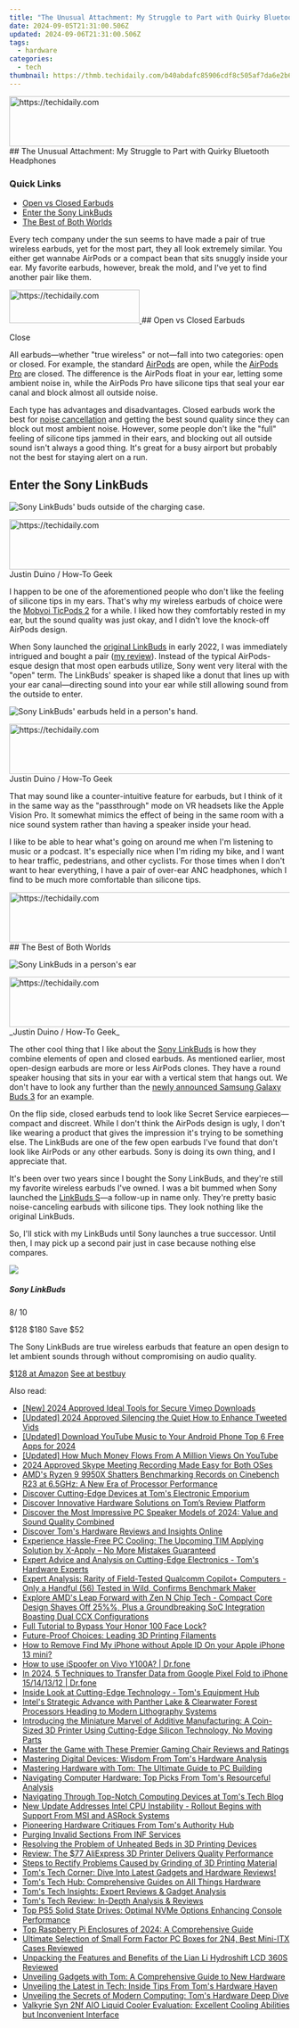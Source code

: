 ```yaml
---
title: "The Unusual Attachment: My Struggle to Part with Quirky Bluetooth Headphones"
date: 2024-09-05T21:31:00.506Z
updated: 2024-09-06T21:31:00.506Z
tags:
  - hardware
categories:
  - tech
thumbnail: https://thmb.techidaily.com/b40abdafc85906cdf8c505af7da6e2b6de5b2e3882be4cc44ae2eb5b5e3f9c4a.jpg
---
```


<!-- affiliate ads begin -->
<a href="https://unicoeye.pxf.io/c/5597632/2134249/18498" target="_top" id="2134249">
  <img src="//a.impactradius-go.com/display-ad/18498-2134249" border="0" alt="https://techidaily.com" width="728" height="90"/>
</a>
<img height="0" width="0" src="https://unicoeye.pxf.io/i/5597632/2134249/18498" style="position:absolute;visibility:hidden;" border="0" />
<!-- affiliate ads end -->
## The Unusual Attachment: My Struggle to Part with Quirky Bluetooth Headphones

### Quick Links

* [Open vs Closed Earbuds](https://extra-hints.techidaily.com/updated-a-closer-look-ffmpeg-for-pristine-audio-extraction/)
* [Enter the Sony LinkBuds](https://extra-resources.techidaily.com/in-2024-a-step-by-step-approach-to-typography-addition-in-ae/)
* [The Best of Both Worlds](https://facebook-record-videos.techidaily.com/updated-in-2024-deceptions-toll-consequences-of-fake-supporters-in-video-markets/)

 Every tech company under the sun seems to have made a pair of true wireless earbuds, yet for the most part, they all look extremely similar. You either get wannabe AirPods or a compact bean that sits snuggly inside your ear. My favorite earbuds, however, break the mold, and I've yet to find another pair like them.

<!-- affiliate ads begin -->
<a href="https://25home.pxf.io/c/5597632/2123471/16836" target="_top" id="2123471">
  <img src="//a.impactradius-go.com/display-ad/16836-2123471" border="0" alt="https://techidaily.com" width="234" height="60"/>
</a>
<img height="0" width="0" src="https://25home.pxf.io/i/5597632/2123471/16836" style="position:absolute;visibility:hidden;" border="0" />
<!-- affiliate ads end -->
##  Open vs Closed Earbuds

Close 

 All earbuds—whether "true wireless" or not—fall into two categories: open or closed. For example, the standard [AirPods](https://games-able.techidaily.com/winning-the-wargame-7-crucial-fps-game-adjustments/) are open, while the [AirPods Pro](https://vimeo-videos.techidaily.com/new-in-2024-cutting-edge-techniques-for-rapid-thumbnail-assembly/) are closed. The difference is the AirPods float in your ear, letting some ambient noise in, while the AirPods Pro have silicone tips that seal your ear canal and block almost all outside noise.

 Each type has advantages and disadvantages. Closed earbuds work the best for [noise cancellation](https://facebook-clips.techidaily.com/updated-step-by-step-sharing-twitch-on-your-fb-page-for-2024/) and getting the best sound quality since they can block out most ambient noise. However, some people don't like the "full" feeling of silicone tips jammed in their ears, and blocking out all outside sound isn't always a good thing. It's great for a busy airport but probably not the best for staying alert on a run.

##  Enter the Sony LinkBuds

![Sony LinkBuds' buds outside of the charging case.](https://static1.howtogeekimages.com/wordpress/wp-content/uploads/2022/04/Sony-LinkBuds-buds-outside-of-the-charging-case.jpg) 

<!-- affiliate ads begin -->
<a href="https://ephamedtechinc.pxf.io/c/5597632/2130533/26400" target="_top" id="2130533">
  <img src="//a.impactradius-go.com/display-ad/26400-2130533" border="0" alt="https://techidaily.com" width="728" height="90"/>
</a>
<img height="0" width="0" src="https://ephamedtechinc.pxf.io/i/5597632/2130533/26400" style="position:absolute;visibility:hidden;" border="0" />
<!-- affiliate ads end -->
Justin Duino / How-To Geek

 I happen to be one of the aforementioned people who don't like the feeling of silicone tips in my ears. That's why my wireless earbuds of choice were the [Mobvoi TicPods 2](https://www.xda-developers.com/ticpods-2-pro-review-tic-ing-the-right-boxes/) for a while. I liked how they comfortably rested in my ear, but the sound quality was just okay, and I didn't love the knock-off AirPods design.

 When Sony launched the [original LinkBuds](https://www.amazon.com/Sony-LinkBuds-Wireless-Headphones-Open-Ring/dp/B09QNLR4GD?tag=hotoge-20&ascsubtag=UUhtgUeUpU2004725&asc%5Frefurl=https%3A%2F%2Fwww.howtogeek.com%2Fwhy-i-cant-let-go-of-these-weird-wireless-earbuds%2F&asc%5Fcampaign=Evergreen) in early 2022, I was immediately intrigued and bought a pair ([my review](https://howto.techidaily.com/fix-unfortunately-settings-has-stopped-on-nokia-xr21-quickly-drfone-by-drfone-fix-android-problems-fix-android-problems/)). Instead of the typical AirPods-esque design that most open earbuds utilize, Sony went very literal with the "open" term. The LinkBuds' speaker is shaped like a donut that lines up with your ear canal—directing sound into your ear while still allowing sound from the outside to enter.

![Sony LinkBuds' earbuds held in a person's hand.](https://static1.howtogeekimages.com/wordpress/wp-content/uploads/2022/04/Sony-LinkBuds-earbuds-held-in-a-persons-hand.jpg) 

<!-- affiliate ads begin -->
<a href="https://ephamedtechinc.pxf.io/c/5597632/2137220/26400" target="_top" id="2137220">
  <img src="//a.impactradius-go.com/display-ad/26400-2137220" border="0" alt="https://techidaily.com" width="728" height="90"/>
</a>
<img height="0" width="0" src="https://ephamedtechinc.pxf.io/i/5597632/2137220/26400" style="position:absolute;visibility:hidden;" border="0" />
<!-- affiliate ads end -->
Justin Duino / How-To Geek

 That may sound like a counter-intuitive feature for earbuds, but I think of it in the same way as the "passthrough" mode on VR headsets like the Apple Vision Pro. It somewhat mimics the effect of being in the same room with a nice sound system rather than having a speaker inside your head.

 I like to be able to hear what's going on around me when I'm listening to music or a podcast. It's especially nice when I'm riding my bike, and I want to hear traffic, pedestrians, and other cyclists. For those times when I don't want to hear everything, I have a pair of over-ear ANC headphones, which I find to be much more comfortable than silicone tips.

<!-- affiliate ads begin -->
<a href="https://unicoeye.pxf.io/c/5597632/2134246/18498" target="_top" id="2134246">
  <img src="//a.impactradius-go.com/display-ad/18498-2134246" border="0" alt="https://techidaily.com" width="728" height="90"/>
</a>
<img height="0" width="0" src="https://unicoeye.pxf.io/i/5597632/2134246/18498" style="position:absolute;visibility:hidden;" border="0" />
<!-- affiliate ads end -->
##  The Best of Both Worlds

![Sony LinkBuds in a person's ear](https://static1.howtogeekimages.com/wordpress/wp-content/uploads/2022/04/Sony-LinkBuds-in-a-persons-ear.jpg) 

<!-- affiliate ads begin -->
<a href="https://aligracehair.sjv.io/c/5597632/2135361/19272" target="_top" id="2135361">
  <img src="//a.impactradius-go.com/display-ad/19272-2135361" border="0" alt="https://techidaily.com" width="728" height="90"/>
</a>
<img height="0" width="0" src="https://aligracehair.sjv.io/i/5597632/2135361/19272" style="position:absolute;visibility:hidden;" border="0" />
<!-- affiliate ads end -->
_Justin Duino / How-To Geek_

 The other cool thing that I like about the [Sony LinkBuds](https://www.amazon.com/Sony-LinkBuds-Wireless-Headphones-Open-Ring/dp/B09QNLR4GD?tag=hotoge-20&ascsubtag=UUhtgUeUpU2004725&asc%5Frefurl=https%3A%2F%2Fwww.howtogeek.com%2Fwhy-i-cant-let-go-of-these-weird-wireless-earbuds%2F&asc%5Fcampaign=Evergreen) is how they combine elements of open and closed earbuds. As mentioned earlier, most open-design earbuds are more or less AirPods clones. They have a round speaker housing that sits in your ear with a vertical stem that hangs out. We don't have to look any further than the [newly announced Samsung Galaxy Buds 3](https://youtube-tips.techidaily.com/o-select-a-youtube-gaming-introduction-maker-free-or-paid-edition-for-2024/) for an example.

 On the flip side, closed earbuds tend to look like Secret Service earpieces—compact and discreet. While I don't think the AirPods design is ugly, I don't like wearing a product that gives the impression it's trying to be something else. The LinkBuds are one of the few open earbuds I've found that don't look like AirPods or any other earbuds. Sony is doing its own thing, and I appreciate that.

 It's been over two years since I bought the Sony LinkBuds, and they're still my favorite wireless earbuds I've owned. I was a bit bummed when Sony launched the [LinkBuds S](https://www.amazon.com/Sony-LinkBuds-Wireless-Canceling-Headphones/dp/B09YL76VSR?tag=hotoge-20&ascsubtag=UUhtgUeUpU2004725&asc%5Frefurl=https%3A%2F%2Fwww.howtogeek.com%2Fwhy-i-cant-let-go-of-these-weird-wireless-earbuds%2F&asc%5Fcampaign=Evergreen)—a follow-up in name only. They're pretty basic noise-canceling earbuds with silicone tips. They look nothing like the original LinkBuds.

 So, I'll stick with my LinkBuds until Sony launches a true successor. Until then, I may pick up a second pair just in case because nothing else compares.

![](https://static1.howtogeekimages.com/wordpress/wp-content/uploads/2023/06/21hmm81jubl-_sl500_.jpg) 

#####  Sony LinkBuds

8/ 10 

$128 $180 Save $52 

The Sony LinkBuds are true wireless earbuds that feature an open design to let ambient sounds through without compromising on audio quality.

[$128 at Amazon](http://www.amazon.com/dp/B09QNLR4GD?tag=hotoge-20&ascsubtag=UUhtgUeUpU2004725&asc%5Frefurl=https%3A%2F%2Fwww.howtogeek.com%2Fwhy-i-cant-let-go-of-these-weird-wireless-earbuds%2F&asc%5Fcampaign=Evergreen) [See at bestbuy](https://shop-links.co/link/?exclusive=1&publisher_slug=itechdaily19598&url=https%3A%2F%2Fwww.bestbuy.com%2Fsite%2Fsony-linkbuds-true-wireless-open-ear-earbuds-white%2F6493583.p%3FskuId%3D6493583)

<ins class="adsbygoogle"
     style="display:block"
     data-ad-format="autorelaxed"
     data-ad-client="ca-pub-7571918770474297"
     data-ad-slot="1223367746"></ins>



<ins class="adsbygoogle"
     style="display:block"
     data-ad-client="ca-pub-7571918770474297"
     data-ad-slot="8358498916"
     data-ad-format="auto"
     data-full-width-responsive="true"></ins>

<span class="atpl-alsoreadstyle">Also read:</span>
<div><ul>
<li><a href="https://vimeo-videos.techidaily.com/new-2024-approved-ideal-tools-for-secure-vimeo-downloads/"><u>[New] 2024 Approved  Ideal Tools for Secure Vimeo Downloads</u></a></li>
<li><a href="https://twitter-videos.techidaily.com/updated-2024-approved-silencing-the-quiet-how-to-enhance-tweeted-vids/"><u>[Updated] 2024 Approved  Silencing the Quiet  How to Enhance Tweeted Vids</u></a></li>
<li><a href="https://youtube-sure.techidaily.com/ed-download-youtube-music-to-your-android-phone-top-6-free-apps-for-2024/"><u>[Updated] Download YouTube Music to Your Android Phone  Top 6 Free Apps for 2024</u></a></li>
<li><a href="https://facebook-video-share.techidaily.com/updated-how-much-money-flows-from-a-million-views-on-youtube/"><u>[Updated] How Much Money Flows From A Million Views On YouTube</u></a></li>
<li><a href="https://screen-activity-recording.techidaily.com/2024-approved-skype-meeting-recording-made-easy-for-both-oses/"><u>2024 Approved  Skype Meeting Recording Made Easy for Both OSes</u></a></li>
<li><a href="https://hardware-tips.techidaily.com/amds-ryzen-9-9950x-shatters-benchmarking-records-on-cinebench-r23-at-65ghz-a-new-era-of-processor-performance/"><u>AMD's Ryzen 9 9950X Shatters Benchmarking Records on Cinebench R23 at 6.5GHz: A New Era of Processor Performance</u></a></li>
<li><a href="https://hardware-tips.techidaily.com/discover-cutting-edge-devices-at-toms-electronic-emporium/"><u>Discover Cutting-Edge Devices at Tom's Electronic Emporium</u></a></li>
<li><a href="https://hardware-tips.techidaily.com/discover-innovative-hardware-solutions-on-toms-review-platform/"><u>Discover Innovative Hardware Solutions on Tom’s Review Platform</u></a></li>
<li><a href="https://hardware-tips.techidaily.com/discover-the-most-impressive-pc-speaker-models-of-2024-value-and-sound-quality-combined/"><u>Discover the Most Impressive PC Speaker Models of 2024: Value and Sound Quality Combined</u></a></li>
<li><a href="https://hardware-tips.techidaily.com/discover-toms-hardware-reviews-and-insights-online/"><u>Discover Tom's Hardware Reviews and Insights Online</u></a></li>
<li><a href="https://hardware-tips.techidaily.com/experience-hassle-free-pc-cooling-the-upcoming-tim-applying-solution-by-x-apply-no-more-mistakes-guaranteed/"><u>Experience Hassle-Free PC Cooling: The Upcoming TIM Applying Solution by X-Apply – No More Mistakes Guaranteed</u></a></li>
<li><a href="https://hardware-tips.techidaily.com/expert-advice-and-analysis-on-cutting-edge-electronics-toms-hardware-experts/"><u>Expert Advice and Analysis on Cutting-Edge Electronics - Tom's Hardware Experts</u></a></li>
<li><a href="https://hardware-tips.techidaily.com/expert-analysis-rarity-of-field-tested-qualcomm-copilotplus-computers-only-a-handful-56-tested-in-wild-confirms-benchmark-maker/"><u>Expert Analysis: Rarity of Field-Tested Qualcomm Copilot+ Computers - Only a Handful (56) Tested in Wild, Confirms Benchmark Maker</u></a></li>
<li><a href="https://hardware-tips.techidaily.com/explore-amds-leap-forward-with-zen-n-chip-tech-compact-core-design-shaves-off-25-plus-a-groundbreaking-soc-integration-boasting-dual-ccx-configurations/"><u>Explore AMD's Leap Forward with Zen N Chip Tech - Compact Core Design Shaves Off 25%%, Plus a Groundbreaking SoC Integration Boasting Dual CCX Configurations</u></a></li>
<li><a href="https://unlock-android.techidaily.com/full-tutorial-to-bypass-your-honor-100-face-lock-by-drfone-android/"><u>Full Tutorial to Bypass Your Honor 100 Face Lock?</u></a></li>
<li><a href="https://hardware-tips.techidaily.com/future-proof-choices-leading-3d-printing-filaments/"><u>Future-Proof Choices: Leading 3D Printing Filaments</u></a></li>
<li><a href="https://activate-lock.techidaily.com/how-to-remove-find-my-iphone-without-apple-id-on-your-apple-iphone-13-mini-by-drfone-ios/"><u>How to Remove Find My iPhone without Apple ID On your Apple iPhone 13 mini?</u></a></li>
<li><a href="https://change-location.techidaily.com/how-to-use-ispoofer-on-vivo-y100a-drfone-by-drfone-virtual-android/"><u>How to use iSpoofer on Vivo Y100A? | Dr.fone</u></a></li>
<li><a href="https://android-transfer.techidaily.com/in-2024-5-techniques-to-transfer-data-from-google-pixel-fold-to-iphone-15141312-drfone-by-drfone-transfer-from-android-transfer-from-android/"><u>In 2024, 5 Techniques to Transfer Data from Google Pixel Fold to iPhone 15/14/13/12 | Dr.fone</u></a></li>
<li><a href="https://hardware-tips.techidaily.com/inside-look-at-cutting-edge-technology-toms-equipment-hub/"><u>Inside Look at Cutting-Edge Technology - Tom's Equipment Hub</u></a></li>
<li><a href="https://hardware-tips.techidaily.com/intels-strategic-advance-with-panther-lake-and-clearwater-forest-processors-heading-to-modern-lithography-systems/"><u>Intel's Strategic Advance with Panther Lake & Clearwater Forest Processors Heading to Modern Lithography Systems</u></a></li>
<li><a href="https://hardware-tips.techidaily.com/1723125158846-introducing-the-miniature-marvel-of-additive-manufacturing-a-coin-sized-3d-printer-using-cutting-edge-silicon-technology-no-moving-parts/"><u>Introducing the Miniature Marvel of Additive Manufacturing: A Coin-Sized 3D Printer Using Cutting-Edge Silicon Technology, No Moving Parts</u></a></li>
<li><a href="https://hardware-tips.techidaily.com/master-the-game-with-these-premier-gaming-chair-reviews-and-ratings/"><u>Master the Game with These Premier Gaming Chair Reviews and Ratings</u></a></li>
<li><a href="https://hardware-tips.techidaily.com/mastering-digital-devices-wisdom-from-toms-hardware-analysis/"><u>Mastering Digital Devices: Wisdom From Tom's Hardware Analysis</u></a></li>
<li><a href="https://hardware-tips.techidaily.com/mastering-hardware-with-tom-the-ultimate-guide-to-pc-building/"><u>Mastering Hardware with Tom: The Ultimate Guide to PC Building</u></a></li>
<li><a href="https://hardware-tips.techidaily.com/navigating-computer-hardware-top-picks-from-toms-resourceful-analysis/"><u>Navigating Computer Hardware: Top Picks From Tom's Resourceful Analysis</u></a></li>
<li><a href="https://hardware-tips.techidaily.com/navigating-through-top-notch-computing-devices-at-toms-tech-blog/"><u>Navigating Through Top-Notch Computing Devices at Tom's Tech Blog</u></a></li>
<li><a href="https://hardware-tips.techidaily.com/new-update-addresses-intel-cpu-instability-rollout-begins-with-support-from-msi-and-asrock-systems/"><u>New Update Addresses Intel CPU Instability - Rollout Begins with Support From MSI and ASRock Systems</u></a></li>
<li><a href="https://hardware-tips.techidaily.com/pioneering-hardware-critiques-from-toms-authority-hub/"><u>Pioneering Hardware Critiques From Tom's Authority Hub</u></a></li>
<li><a href="https://driver-error.techidaily.com/purging-invalid-sections-from-inf-services/"><u>Purging Invalid Sections From INF Services</u></a></li>
<li><a href="https://hardware-tips.techidaily.com/resolving-the-problem-of-unheated-beds-in-3d-printing-devices/"><u>Resolving the Problem of Unheated Beds in 3D Printing Devices</u></a></li>
<li><a href="https://hardware-tips.techidaily.com/review-the-77-aliexpress-3d-printer-delivers-quality-performance/"><u>Review: The $77 AliExpress 3D Printer Delivers Quality Performance</u></a></li>
<li><a href="https://hardware-tips.techidaily.com/steps-to-rectify-problems-caused-by-grinding-of-3d-printing-material/"><u>Steps to Rectify Problems Caused by Grinding of 3D Printing Material</u></a></li>
<li><a href="https://hardware-tips.techidaily.com/toms-tech-corner-dive-into-latest-gadgets-and-hardware-reviews/"><u>Tom's Tech Corner: Dive Into Latest Gadgets and Hardware Reviews!</u></a></li>
<li><a href="https://hardware-tips.techidaily.com/toms-tech-hub-comprehensive-guides-on-all-things-hardware/"><u>Tom's Tech Hub: Comprehensive Guides on All Things Hardware</u></a></li>
<li><a href="https://hardware-tips.techidaily.com/toms-tech-insights-expert-reviews-and-gadget-analysis/"><u>Tom's Tech Insights: Expert Reviews & Gadget Analysis</u></a></li>
<li><a href="https://hardware-tips.techidaily.com/toms-tech-review-in-depth-analysis-and-reviews/"><u>Tom's Tech Review: In-Depth Analysis & Reviews</u></a></li>
<li><a href="https://hardware-tips.techidaily.com/top-ps5-solid-state-drives-optimal-nvme-options-enhancing-console-performance/"><u>Top PS5 Solid State Drives: Optimal NVMe Options Enhancing Console Performance</u></a></li>
<li><a href="https://hardware-tips.techidaily.com/top-raspberry-pi-enclosures-of-2024-a-comprehensive-guide/"><u>Top Raspberry Pi Enclosures of 2024: A Comprehensive Guide</u></a></li>
<li><a href="https://hardware-tips.techidaily.com/ultimate-selection-of-small-form-factor-pc-boxes-for-2n4-best-mini-itx-cases-reviewed/"><u>Ultimate Selection of Small Form Factor PC Boxes for 2N4, Best Mini-ITX Cases Reviewed</u></a></li>
<li><a href="https://hardware-tips.techidaily.com/unpacking-the-features-and-benefits-of-the-lian-li-hydroshift-lcd-360s-reviewed/"><u>Unpacking the Features and Benefits of the Lian Li Hydroshift LCD 360S Reviewed</u></a></li>
<li><a href="https://hardware-tips.techidaily.com/unveiling-gadgets-with-tom-a-comprehensive-guide-to-new-hardware/"><u>Unveiling Gadgets with Tom: A Comprehensive Guide to New Hardware</u></a></li>
<li><a href="https://hardware-tips.techidaily.com/unveiling-the-latest-in-tech-inside-tips-from-toms-hardware-haven/"><u>Unveiling the Latest in Tech: Inside Tips From Tom's Hardware Haven</u></a></li>
<li><a href="https://hardware-tips.techidaily.com/unveiling-the-secrets-of-modern-computing-toms-hardware-deep-dive/"><u>Unveiling the Secrets of Modern Computing: Tom's Hardware Deep Dive</u></a></li>
<li><a href="https://hardware-tips.techidaily.com/valkyrie-syn-2nf-aio-liquid-cooler-evaluation-excellent-cooling-abilities-but-inconvenient-interface/"><u>Valkyrie Syn 2Nf AIO Liquid Cooler Evaluation: Excellent Cooling Abilities but Inconvenient Interface</u></a></li>
</ul></div>
